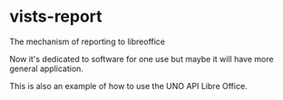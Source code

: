 # vists-report
The mechanism of reporting to libreoffice

Now it's dedicated to software for one use but maybe it will have more general application.

This is also an example of how to use the UNO API Libre Office.
